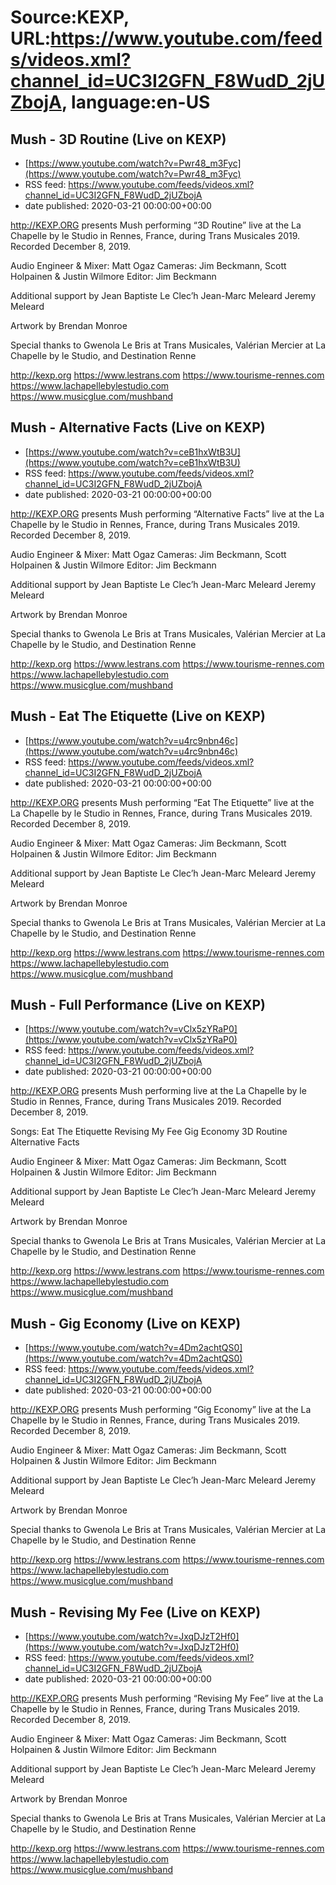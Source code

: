 # Source:KEXP, URL:https://www.youtube.com/feeds/videos.xml?channel_id=UC3I2GFN_F8WudD_2jUZbojA, language:en-US

## Mush - 3D Routine (Live on KEXP)
 - [https://www.youtube.com/watch?v=Pwr48_m3Fyc](https://www.youtube.com/watch?v=Pwr48_m3Fyc)
 - RSS feed: https://www.youtube.com/feeds/videos.xml?channel_id=UC3I2GFN_F8WudD_2jUZbojA
 - date published: 2020-03-21 00:00:00+00:00

http://KEXP.ORG presents Mush performing “3D Routine” live at the La Chapelle by le Studio in Rennes, France, during Trans Musicales 2019. Recorded December 8, 2019.

Audio Engineer & Mixer: Matt Ogaz
Cameras: Jim Beckmann, Scott Holpainen & Justin Wilmore
Editor: Jim Beckmann

Additional support by 
Jean Baptiste Le Clec’h
Jean-Marc Meleard
Jeremy Meleard

Artwork by Brendan Monroe

Special thanks to Gwenola Le Bris at Trans Musicales, Valérian Mercier at La Chapelle by le Studio, and Destination Renne

http://kexp.org
https://www.lestrans.com
https://www.tourisme-rennes.com
https://www.lachapellebylestudio.com
https://www.musicglue.com/mushband

## Mush - Alternative Facts (Live on KEXP)
 - [https://www.youtube.com/watch?v=ceB1hxWtB3U](https://www.youtube.com/watch?v=ceB1hxWtB3U)
 - RSS feed: https://www.youtube.com/feeds/videos.xml?channel_id=UC3I2GFN_F8WudD_2jUZbojA
 - date published: 2020-03-21 00:00:00+00:00

http://KEXP.ORG presents Mush performing “Alternative Facts” live at the La Chapelle by le Studio in Rennes, France, during Trans Musicales 2019. Recorded December 8, 2019.

Audio Engineer & Mixer: Matt Ogaz
Cameras: Jim Beckmann, Scott Holpainen & Justin Wilmore
Editor: Jim Beckmann

Additional support by 
Jean Baptiste Le Clec’h
Jean-Marc Meleard
Jeremy Meleard

Artwork by Brendan Monroe

Special thanks to Gwenola Le Bris at Trans Musicales, Valérian Mercier at La Chapelle by le Studio, and Destination Renne

http://kexp.org
https://www.lestrans.com
https://www.tourisme-rennes.com
https://www.lachapellebylestudio.com
https://www.musicglue.com/mushband

## Mush - Eat The Etiquette (Live on KEXP)
 - [https://www.youtube.com/watch?v=u4rc9nbn46c](https://www.youtube.com/watch?v=u4rc9nbn46c)
 - RSS feed: https://www.youtube.com/feeds/videos.xml?channel_id=UC3I2GFN_F8WudD_2jUZbojA
 - date published: 2020-03-21 00:00:00+00:00

http://KEXP.ORG presents Mush performing “Eat The Etiquette” live at the La Chapelle by le Studio in Rennes, France, during Trans Musicales 2019. Recorded December 8, 2019.

Audio Engineer & Mixer: Matt Ogaz
Cameras: Jim Beckmann, Scott Holpainen & Justin Wilmore
Editor: Jim Beckmann

Additional support by 
Jean Baptiste Le Clec’h
Jean-Marc Meleard
Jeremy Meleard

Artwork by Brendan Monroe

Special thanks to Gwenola Le Bris at Trans Musicales, Valérian Mercier at La Chapelle by le Studio, and Destination Renne

http://kexp.org
https://www.lestrans.com
https://www.tourisme-rennes.com
https://www.lachapellebylestudio.com
https://www.musicglue.com/mushband

## Mush - Full Performance (Live on KEXP)
 - [https://www.youtube.com/watch?v=vClx5zYRaP0](https://www.youtube.com/watch?v=vClx5zYRaP0)
 - RSS feed: https://www.youtube.com/feeds/videos.xml?channel_id=UC3I2GFN_F8WudD_2jUZbojA
 - date published: 2020-03-21 00:00:00+00:00

http://KEXP.ORG presents Mush performing live at the La Chapelle by le Studio in Rennes, France, during Trans Musicales 2019. Recorded December 8, 2019.

Songs:
Eat The Etiquette
Revising My Fee
Gig Economy
3D Routine
Alternative Facts

Audio Engineer & Mixer: Matt Ogaz
Cameras: Jim Beckmann, Scott Holpainen & Justin Wilmore
Editor: Jim Beckmann

Additional support by 
Jean Baptiste Le Clec’h
Jean-Marc Meleard
Jeremy Meleard

Artwork by Brendan Monroe

Special thanks to Gwenola Le Bris at Trans Musicales, Valérian Mercier at La Chapelle by le Studio, and Destination Renne

http://kexp.org
https://www.lestrans.com
https://www.tourisme-rennes.com
https://www.lachapellebylestudio.com
https://www.musicglue.com/mushband

## Mush - Gig Economy (Live on KEXP)
 - [https://www.youtube.com/watch?v=4Dm2achtQS0](https://www.youtube.com/watch?v=4Dm2achtQS0)
 - RSS feed: https://www.youtube.com/feeds/videos.xml?channel_id=UC3I2GFN_F8WudD_2jUZbojA
 - date published: 2020-03-21 00:00:00+00:00

http://KEXP.ORG presents Mush performing “Gig Economy” live at the La Chapelle by le Studio in Rennes, France, during Trans Musicales 2019. Recorded December 8, 2019.

Audio Engineer & Mixer: Matt Ogaz
Cameras: Jim Beckmann, Scott Holpainen & Justin Wilmore
Editor: Jim Beckmann

Additional support by 
Jean Baptiste Le Clec’h
Jean-Marc Meleard
Jeremy Meleard

Artwork by Brendan Monroe

Special thanks to Gwenola Le Bris at Trans Musicales, Valérian Mercier at La Chapelle by le Studio, and Destination Renne

http://kexp.org
https://www.lestrans.com
https://www.tourisme-rennes.com
https://www.lachapellebylestudio.com
https://www.musicglue.com/mushband

## Mush - Revising My Fee (Live on KEXP)
 - [https://www.youtube.com/watch?v=JxqDJzT2Hf0](https://www.youtube.com/watch?v=JxqDJzT2Hf0)
 - RSS feed: https://www.youtube.com/feeds/videos.xml?channel_id=UC3I2GFN_F8WudD_2jUZbojA
 - date published: 2020-03-21 00:00:00+00:00

http://KEXP.ORG presents Mush performing “Revising My Fee” live at the La Chapelle by le Studio in Rennes, France, during Trans Musicales 2019. Recorded December 8, 2019.

Audio Engineer & Mixer: Matt Ogaz
Cameras: Jim Beckmann, Scott Holpainen & Justin Wilmore
Editor: Jim Beckmann

Additional support by 
Jean Baptiste Le Clec’h
Jean-Marc Meleard
Jeremy Meleard

Artwork by Brendan Monroe

Special thanks to Gwenola Le Bris at Trans Musicales, Valérian Mercier at La Chapelle by le Studio, and Destination Renne

http://kexp.org
https://www.lestrans.com
https://www.tourisme-rennes.com
https://www.lachapellebylestudio.com
https://www.musicglue.com/mushband

